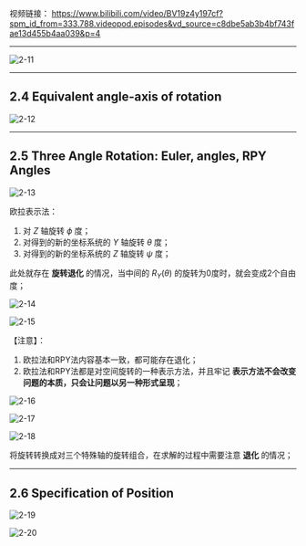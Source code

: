 
视频链接：
https://www.bilibili.com/video/BV19z4y197cf?spm_id_from=333.788.videopod.episodes&vd_source=c8dbe5ab3b4bf743fae13d455b4aa039&p=4

---
![2-11](2-11.png)

---
## 2.4 Equivalent angle-axis of rotation

![2-12](2-12.png)


---
## 2.5 Three Angle Rotation: Euler, angles, RPY Angles

![2-13](2-13.png)

欧拉表示法：
1. 对 $Z$ 轴旋转 $\phi$ 度；
2. 对得到的新的坐标系统的 $Y$ 轴旋转 $\theta$ 度；
3. 对得到的新的坐标系统的 $Z$ 轴旋转 $\psi$ 度；

此处就存在 **旋转退化** 的情况，当中间的 $R_{Y}(\theta)$ 的旋转为0度时，就会变成2个自由度；

![2-14](2-14.png)

![2-15](2-15.png)

【注意】：
1. 欧拉法和RPY法内容基本一致，都可能存在退化；
2. 欧拉法和RPY法都是对空间旋转的一种表示方法，并且牢记 **表示方法不会改变问题的本质，只会让问题以另一种形式呈现**；

![2-16](2-16.png)

![2-17](2-17.png)

![2-18](2-18.png)

将旋转转换成对三个特殊轴的旋转组合，在求解的过程中需要注意 **退化** 的情况； 

---

## 2.6 Specification of Position

![2-19](2-19.png)

![2-20](2-20.png)







